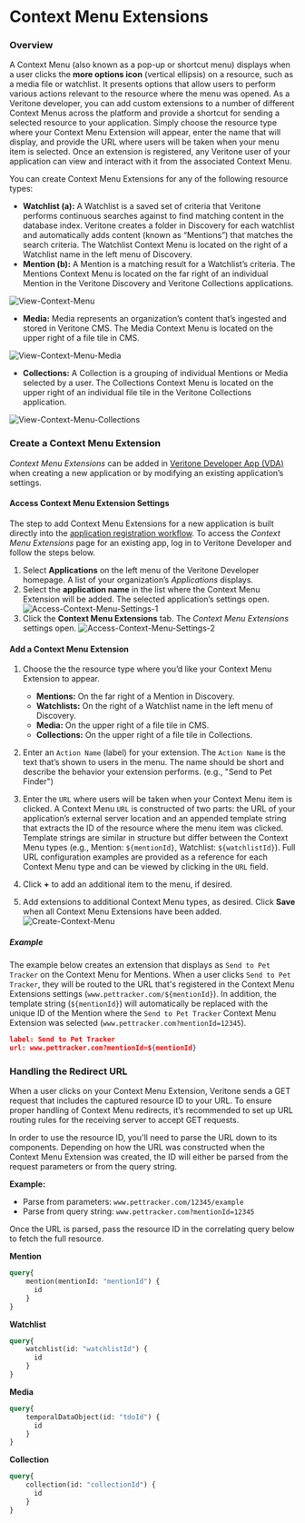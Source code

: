 # Context Menu Extensions



### Overview
A Context Menu (also known as a pop-up or shortcut menu) displays when a user clicks the **more options icon** (vertical ellipsis) on a resource, such as a media file or watchlist. It presents options that allow users to perform various actions relevant to the resource where the menu was opened. As a Veritone developer, you can add custom extensions to a number of different Context Menus across the platform and provide a shortcut for sending a selected resource to your application. Simply choose the resource type where your Context Menu Extension will appear, enter the name that will display, and provide the URL where users will be taken when your menu item is selected. Once an extension is registered, any Veritone user of your application can view and interact with it from the associated Context Menu. 

You can create Context Menu Extensions for any of the following resource types:

*  **Watchlist (a):** A Watchlist is a saved set of criteria that Veritone performs continuous searches against to find matching content in the database index. Veritone creates a folder in Discovery for each watchlist and automatically adds content (known as “Mentions”) that matches the search criteria. The Watchlist Context Menu is located on the right of a Watchlist name in the left menu of Discovery.
*  **Mention (b):** A Mention is a matching result for a Watchlist’s criteria. The Mentions Context Menu is located on the far right of an individual Mention in the Veritone Discovery and Veritone Collections applications.

![View-Context-Menu](context-menu-view-watchlist-mention.png)

*  **Media:** Media represents an organization’s content that’s ingested and stored in Veritone CMS. The Media Context Menu is located on the upper right of a file tile in CMS.

![View-Context-Menu-Media](context-menu-view-media.png)

*  **Collections:** A Collection is a grouping of individual Mentions or Media selected by a user. The Collections Context Menu is located on the upper right of an individual file tile in the Veritone Collections application.

![View-Context-Menu-Collections](context-menu-view-collection.png)

### Create a Context Menu Extension
*Context Menu Extensions* can be added in [Veritone Developer App (VDA)](https://developer.veritone.com/applications/overview) when creating a new application or by modifying an existing application’s settings.

#### Access Context Menu Extension Settings
The step to add Context Menu Extensions for a new application is built directly into the [application registration workflow](/applications/quick-start/step-1). To access the *Context Menu Extensions* page for an existing app, log in to Veritone Developer and follow the steps below.
1. Select **Applications** on the left menu of the Veritone Developer homepage. A list of your organization’s *Applications* displays.
2. Select the **application name** in the list where the Context Menu Extension will be added. The selected application’s settings open.
![Access-Context-Menu-Settings-1](context-menu-access-1.png)
3. Click the **Context Menu Extensions** tab. The *Context Menu Extensions* settings open.
![Access-Context-Menu-Settings-2](context-menu-access-2.png)

#### Add a Context Menu Extension
1. Choose the the resource type where you’d like your Context Menu Extension to appear.
   *   **Mentions:** On the far right of a Mention in Discovery.
   *   **Watchlists:** On the right of a Watchlist name in the left menu of Discovery.
   *   **Media:** On the upper right of a file tile in CMS.
   *   **Collections:** On the upper right of a file tile in Collections.

2. Enter an `Action Name` (label) for your extension. The `Action Name` is the text that’s shown to users in the menu. The name should be short and describe the behavior your extension performs. (e.g., "Send to Pet Finder")

3. Enter the `URL` where users will be taken when your Context Menu item is clicked. A Context Menu `URL` is constructed of two parts: the URL of your application’s external server location and an appended template string that extracts the ID of the resource where the menu item was clicked. Template strings are similar in structure but differ between the Context Menu types (e.g., Mention: `${mentionId}`, Watchlist: `${watchlistId}`). Full URL configuration examples are provided as a reference for each Context Menu type and can be viewed by clicking in the `URL` field.

4. Click **+** to add an additional item to the menu, if desired.

5. Add extensions to additional Context Menu types, as desired. Click **Save** when all Context Menu Extensions have been added.
![Create-Context-Menu](context-menu-create.png)

##### Example

The example below creates an extension that displays as `Send to Pet Tracker` on the Context Menu for Mentions. When a user clicks `Send to Pet Tracker`, they will be routed to the URL that's registered in the Context Menu Extensions settings (`www.pettracker.com/${mentionId}`). In addition, the template string (`${mentionId}`) will automatically be replaced with the unique ID of the Mention where the `Send to Pet Tracker` Context Menu Extension was selected (`www.pettracker.com?mentionId=12345`).
```json
label: Send to Pet Tracker
url: www.pettracker.com?mentionId=${mentionId}
```

### Handling the Redirect URL

When a user clicks on your Context Menu Extension, Veritone sends a GET request that includes the captured resource ID to your URL. To ensure proper handling of Context Menu redirects, it’s recommended to set up URL routing rules for the receiving server to accept GET requests. 

In order to use the resource ID, you'll need to parse the URL down to its components. Depending on how the URL was constructed when the Context Menu Extension was created, the ID will either be parsed from the request parameters or from the query string. 

**Example:**
* Parse from parameters: `www.pettracker.com/12345/example` 
* Parse from query string: `www.pettracker.com?mentionId=12345` 

Once the URL is parsed, pass the resource ID in the correlating query below to fetch the full resource.

**Mention**
```graphql
query{
    mention(mentionId: "mentionId") {
      id
    }  
}
```

**Watchlist**
```graphql
query{
    watchlist(id: "watchlistId") {
      id
    }  
}
```

**Media**
```graphql
query{
    temporalDataObject(id: "tdoId") {
      id
    }  
}
```

**Collection**
```graphql
query{
    collection(id: "collectionId") {
      id
    }  
}
```
